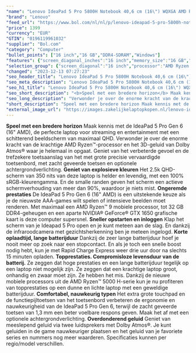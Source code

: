 ```yaml
---
"name": "Lenovo IdeaPad 5 Pro 5800H Notebook 40,6 cm (16\") WQXGA AMD Ryzen™ 7 16 GB DDR4-SDRAM 1000 GB SSD NVIDIA GeForce RTX 3050 Wi-Fi 6 (802.11ax) Windows 11 Home Grijs"
"brand": "Lenovo"
"feed_url": "https://www.bol.com/nl/nl/p/lenovo-ideapad-5-pro-5800h-notebook-40-6-cm-wqxga-amd-ryzen-7-16-gb-ddr4-sdram-1000-gb-ssd-nvidia-geforce-rtx-3050-wi-fi-6-windows-11-home-grijs/9300000067068529"
"price": 1399
"currency": "EUR"
"GTIN": "0196119961032"
"supplier": "Bol.com"
"category": "Computer"
"bullet_points": ["16 inch","16 GB","DDR4-SDRAM","Windows"]
"features": {"screen_diagonal_inches":"16 inch","memory_size":"16 GB","memory_type":"DDR4-SDRAM","operating_system":"Windows"}
"selection_group": {"screen_diagonal":"16 inch","processor":"AMD Ryzen 5","changed_price_past_3_days":false,"product_family":"Ideapad"}
"changed": "2023-12-13 07:27:23"
"seo_header_title": "Lenovo IdeaPad 5 Pro 5800H Notebook 40,6 cm (16\") WQXGA AMD Ryzen™ 7 16 GB DDR4-SDRAM 1000 GB SSD NVIDIA GeForce RTX 3050 Wi-Fi 6 (802.11ax) Windows 11 Home Grijs"
"seo_meta_description": "Lenovo IdeaPad 5 Pro 5800H Notebook 40,6 cm (16\") WQXGA AMD Ryzen™ 7 16 GB DDR4-SDRAM 1000 GB SSD NVIDIA GeForce RTX 3050 Wi-Fi 6 (802.11ax) Windows 11 Home Grijs"
"seo_h1_title": "Lenovo IdeaPad 5 Pro 5800H Notebook 40,6 cm (16\") WQXGA AMD Ryzen™ 7 16 GB DDR4-SDRAM 1000 GB SSD NVIDIA GeForce RTX 3050 Wi-Fi 6 (802.11ax) Windows 11 Home Grijs"
"seo_short_description": "<b>Speel met een bredere horizon</b> Maak kennis met de IdeaPad 5 Pro Gen 6 (16\" AMD), de perfecte laptop voor streaming en entertainment met een schitterend beeldscherm van maximaal QHD."
"seo_long_description": "Verwonder je over de enorme kracht van de krachtige AMD Ryzen™-processor en het 3D-geluid van Dolby Atmos® waar je helemaal in opgaat. Geniet van het verbeterde gevoel en de trefzekere toetsaanslag van het met grote precisie vervaardigde toetsenbord, met zacht geveerde toetsen en optionele achtergrondverlichting. <b>Geniet van explosieve kleuren</b> Het 2. 5k QHD-scherm van 350 nits van deze laptop is helder en levendig, met een 100% sRGB-kleurengamma. En de smalle randen geven het scherm een actieve schermverhouding van meer dan 90%, waardoor je niets mist. <b>Ongeremde prestaties</b> De IdeaPad 5 Pro Gen 6 (16\" AMD) is een uitstekende keuze als je de nieuwste AAA-games wilt spelen of intensieve beelden moet renderen. Met maximaal een AMD Ryzen™ 9 mobiele processor, tot 32 GB DDR4-geheugen en een aparte NVIDIA® GeForce® GTX 1650 grafische kaart is deze computer supersnel. <b>Sneller opstarten en inloggen</b> Klap het scherm van je Ideapad 5 Pro open en je kunt meteen aan de slag. En dankzij de infraroodcamera met gezichtsherkenning ben je meteen ingelogd. <b>Korte oplaadtijd, lange batterijduur</b> Dankzij de zeer lange batterijduur hoef je nooit meer op zoek naar een stopcontact. En als je toch een snelle boost nodig hebt, kun je met Rapid Charge Express weer drie uur door na slechts 15 minuten opladen. <b>Topprestaties. Compromisloze levensduur van de batterij. </b> Ze zeggen dat hoge prestaties en een lange batterijduur tegelijk op een laptop niet mogelijk zijn. Ze zeggen dat een krachtige laptop groot, onhandig en zwaar moet zijn. Ze hebben het mis. Dankzij de nieuwe mobiele processors uit de AMD Ryzen™ 5000 H-serie kun je nu profiteren van topprestaties op een dunne en lichte laptop met een geweldige batterijduur. <b>Comfortabel, nauwkeurig typen</b> Het extra grote touchpad en de functiepijltoetsen van het toetsenbord verbeteren de ergonomie en nauwkeurigheid van de IdeaPad 5 Pro Gen 6, terwijl de zacht geveerde toetsen van 1,3 mm een beter voelbare respons geven. Maak het af met een optionele achtergrondverlichting. <b>Overdonderend geluid</b> Geniet van meeslepend geluid via twee luidsprekers met Dolby Atmos®. Je kunt geluiden in de game nauwkeuriger plaatsen en het geluid van je favoriete series en nummers nog meer waarderen. Specificaties kunnen per regio/model verschillen."
"short_description": "Speel met een bredere horizon Maak kennis met de IdeaPad 5 Pro Gen 6 (16\" AMD), de perfecte laptop voor streaming en entertainment met een schitterend beeldscherm van maximaal QHD. Verwonder je over de enorme kracht van de krachtige AMD Ryzen™-processor en het 3D-geluid van Dolby Atmos® waar je helemaal in opgaat. Geniet van het verbeterde gevoel en de trefzekere toetsaanslag van het met grote precisie vervaardigde toetsenbord, met zacht geveerde toetsen en optionele achtergrondverlichting. Geniet van explosieve kleuren Het 2.5k QHD-scherm van 350 nits van deze laptop is helder en levendig, met een 100% sRGB-kleurengamma. En de smalle randen geven het scherm een actieve schermverhouding van meer dan 90%, waardoor je niets mist. Ongeremde prestaties De IdeaPad 5 Pro Gen 6 (16\" AMD) is een uitstekende keuze als je de nieuwste AAA-games wilt spelen of intensieve beelden moet renderen. Met maximaal een AMD Ryzen™ 9 mobiele processor, tot 32 GB DDR4-geheugen en een aparte NVIDIA® GeForce® GTX 1650 grafische kaart is deze computer supersnel. Sneller opstarten en inloggen Klap het scherm van je Ideapad 5 Pro open en je kunt meteen aan de slag. En dankzij de infraroodcamera met gezichtsherkenning ben je meteen ingelogd. Korte oplaadtijd, lange batterijduur Dankzij de zeer lange batterijduur hoef je nooit meer op zoek naar een stopcontact. En als je toch een snelle boost nodig hebt, kun je met Rapid Charge Express weer drie uur door na slechts 15 minuten opladen. Topprestaties. Compromisloze levensduur van de batterij. Ze zeggen dat hoge prestaties en een lange batterijduur tegelijk op een laptop niet mogelijk zijn. Ze zeggen dat een krachtige laptop groot, onhandig en zwaar moet zijn. Ze hebben het mis. Dankzij de nieuwe mobiele processors uit de AMD Ryzen™ 5000 H-serie kun je nu profiteren van topprestaties op een dunne en lichte laptop met een geweldige batterijduur. Comfortabel, nauwkeurig typen Het extra grote touchpad en de functiepijltoetsen van het toetsenbord verbeteren de ergonomie en nauwkeurigheid van de IdeaPad 5 Pro Gen 6, terwijl de zacht geveerde toetsen van 1,3 mm een beter voelbare respons geven. Maak het af met een optionele achtergrondverlichting. Overdonderend geluid Geniet van meeslepend geluid via twee luidsprekers met Dolby Atmos®. Je kunt geluiden in de game nauwkeuriger plaatsen en het geluid van je favoriete series en nummers nog meer waarderen. Specificaties kunnen per regio/model verschillen."
"external_image_url": "https://images.zakelijkelaptopkopen.nl/lenovo-ideapad-5-pro-5800h-notebook-40-6-cm-wqxga-amd-ryzen-7-16-gb-ddr4-sdram-1000-gb-ssd-nvidia-geforce-rtx-3050-wi-fi-6-windows-11-home-grijs.webp"
---
```


<b>Speel met een bredere horizon</b> Maak kennis met de IdeaPad 5 Pro Gen 6 (16" AMD), de perfecte laptop voor streaming en entertainment met een schitterend beeldscherm van maximaal QHD. Verwonder je over de enorme kracht van de krachtige AMD Ryzen™-processor en het 3D-geluid van Dolby Atmos® waar je helemaal in opgaat. Geniet van het verbeterde gevoel en de trefzekere toetsaanslag van het met grote precisie vervaardigde toetsenbord, met zacht geveerde toetsen en optionele achtergrondverlichting. <b>Geniet van explosieve kleuren</b> Het 2.5k QHD-scherm van 350 nits van deze laptop is helder en levendig, met een 100% sRGB-kleurengamma. En de smalle randen geven het scherm een actieve schermverhouding van meer dan 90%, waardoor je niets mist. <b>Ongeremde prestaties</b> De IdeaPad 5 Pro Gen 6 (16" AMD) is een uitstekende keuze als je de nieuwste AAA-games wilt spelen of intensieve beelden moet renderen. Met maximaal een AMD Ryzen™ 9 mobiele processor, tot 32 GB DDR4-geheugen en een aparte NVIDIA® GeForce® GTX 1650 grafische kaart is deze computer supersnel. <b>Sneller opstarten en inloggen</b> Klap het scherm van je Ideapad 5 Pro open en je kunt meteen aan de slag. En dankzij de infraroodcamera met gezichtsherkenning ben je meteen ingelogd. <b>Korte oplaadtijd, lange batterijduur</b> Dankzij de zeer lange batterijduur hoef je nooit meer op zoek naar een stopcontact. En als je toch een snelle boost nodig hebt, kun je met Rapid Charge Express weer drie uur door na slechts 15 minuten opladen. <b>Topprestaties. Compromisloze levensduur van de batterij.</b> Ze zeggen dat hoge prestaties en een lange batterijduur tegelijk op een laptop niet mogelijk zijn. Ze zeggen dat een krachtige laptop groot, onhandig en zwaar moet zijn. Ze hebben het mis. Dankzij de nieuwe mobiele processors uit de AMD Ryzen™ 5000 H-serie kun je nu profiteren van topprestaties op een dunne en lichte laptop met een geweldige batterijduur. <b>Comfortabel, nauwkeurig typen</b> Het extra grote touchpad en de functiepijltoetsen van het toetsenbord verbeteren de ergonomie en nauwkeurigheid van de IdeaPad 5 Pro Gen 6, terwijl de zacht geveerde toetsen van 1,3 mm een beter voelbare respons geven. Maak het af met een optionele achtergrondverlichting. <b>Overdonderend geluid</b> Geniet van meeslepend geluid via twee luidsprekers met Dolby Atmos®. Je kunt geluiden in de game nauwkeuriger plaatsen en het geluid van je favoriete series en nummers nog meer waarderen. Specificaties kunnen per regio/model verschillen.